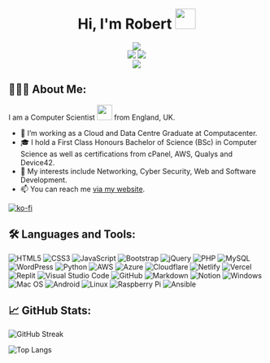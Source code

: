 
<h1 align="center">Hi, I'm Robert <img src="https://media.giphy.com/media/hvRJCLFzcasrR4ia7z/giphy.gif" width="40px"></h1>

<div align="center">
	<img src="https://media.giphy.com/media/13HgwGsXF0aiGY/giphy.gif">
</div>

<div align="center">
	<a href="https://linkedin.com/in/robstewartdixon"><img src="https://img.shields.io/badge/linkedin-%230077B5.svg?style=for-the-badge&logo=linkedin&logoColor=white"></a>
	<a href="https://instagram.com/in/robstewartdixon"><img src="https://img.shields.io/badge/Instagram-%23E4405F.svg?style=for-the-badge&logo=Instagram&logoColor=white"></a>
</div>

<div align="center">
	<img src="https://komarev.com/ghpvc/?username=robsd">
</div>


<h2>👨🏻‍💻 About Me:</h2>

I am a Computer Scientist <img src="https://media.giphy.com/media/WUlplcMpOCEmTGBtBW/giphy.gif" width="30"> from England, UK.

- 💼 I’m working as a Cloud and Data Centre Graduate at Computacenter.
- 🎓 I hold a First Class Honours Bachelor of Science (BSc) in Computer Science as well as certifications from cPanel, AWS, Qualys and Device42.
- 🔭 My interests include Networking, Cyber Security, Web and Software Development.
- 📫 You can reach me <a href="https://robertd.co.uk/contact.html">via my website</a>.

[![ko-fi](https://ko-fi.com/img/githubbutton_sm.svg)](https://ko-fi.com/F1F34TIDQ)


<h2>🛠 Languages and Tools:</h2>

![HTML5](https://img.shields.io/badge/html5-%23E34F26.svg?style=for-the-badge&logo=html5&logoColor=white) ![CSS3](https://img.shields.io/badge/css3-%231572B6.svg?style=for-the-badge&logo=css3&logoColor=white) ![JavaScript](https://img.shields.io/badge/javascript-%23323330.svg?style=for-the-badge&logo=javascript&logoColor=%23F7DF1E) ![Bootstrap](https://img.shields.io/badge/bootstrap-%23563D7C.svg?style=for-the-badge&logo=bootstrap&logoColor=white) ![jQuery](https://img.shields.io/badge/jquery-%230769AD.svg?style=for-the-badge&logo=jquery&logoColor=white) ![PHP](https://img.shields.io/badge/php-%23777BB4.svg?style=for-the-badge&logo=php&logoColor=white) ![MySQL](https://img.shields.io/badge/mysql-%2300f.svg?style=for-the-badge&logo=mysql&logoColor=white) ![WordPress](https://img.shields.io/badge/WordPress-%23117AC9.svg?style=for-the-badge&logo=WordPress&logoColor=white) ![Python](https://img.shields.io/badge/python-3670A0?style=for-the-badge&logo=python&logoColor=ffdd54) ![AWS](https://img.shields.io/badge/AWS-%23FF9900.svg?style=for-the-badge&logo=amazon-aws&logoColor=white) ![Azure](https://img.shields.io/badge/azure-%230072C6.svg?style=for-the-badge&logo=microsoftazure&logoColor=white) ![Cloudflare](https://img.shields.io/badge/Cloudflare-F38020?style=for-the-badge&logo=Cloudflare&logoColor=white) ![Netlify](https://img.shields.io/badge/netlify-%23000000.svg?style=for-the-badge&logo=netlify&logoColor=#00C7B7) ![Vercel](https://img.shields.io/badge/vercel-%23000000.svg?style=for-the-badge&logo=vercel&logoColor=white) ![Replit](https://img.shields.io/badge/Replit-DD1200?style=for-the-badge&logo=Replit&logoColor=white)  ![Visual Studio Code](https://img.shields.io/badge/Visual%20Studio%20Code-0078d7.svg?style=for-the-badge&logo=visual-studio-code&logoColor=white) ![GitHub](https://img.shields.io/badge/github-%23121011.svg?style=for-the-badge&logo=github&logoColor=white) ![Markdown](https://img.shields.io/badge/markdown-%23000000.svg?style=for-the-badge&logo=markdown&logoColor=white) ![Notion](https://img.shields.io/badge/Notion-%23000000.svg?style=for-the-badge&logo=notion&logoColor=white) ![Windows](https://img.shields.io/badge/Windows-0078D6?style=for-the-badge&logo=windows&logoColor=white) ![Mac OS](https://img.shields.io/badge/mac%20os-000000?style=for-the-badge&logo=macos&logoColor=F0F0F0) ![Android](https://img.shields.io/badge/Android-3DDC84?style=for-the-badge&logo=android&logoColor=white) ![Linux](https://img.shields.io/badge/Linux-FCC624?style=for-the-badge&logo=linux&logoColor=black) ![Raspberry Pi](https://img.shields.io/badge/-RaspberryPi-C51A4A?style=for-the-badge&logo=Raspberry-Pi) ![Ansible](https://img.shields.io/badge/ansible-%231A1918.svg?style=for-the-badge&logo=ansible&logoColor=white)


<h2>📈 GitHub Stats:</h2>

![GitHub Streak](https://github-readme-streak-stats.herokuapp.com?user=robsd&theme=dark)

![Top Langs](https://github-readme-stats.vercel.app/api/top-langs?username=robsd&theme=dark&layout=compact)
